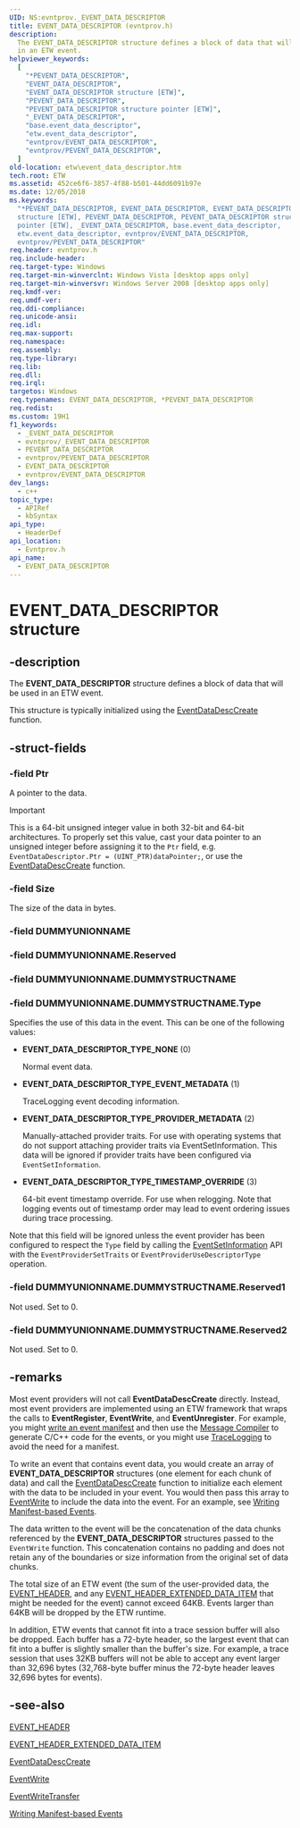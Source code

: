```yaml
---
UID: NS:evntprov._EVENT_DATA_DESCRIPTOR
title: EVENT_DATA_DESCRIPTOR (evntprov.h)
description:
  The EVENT_DATA_DESCRIPTOR structure defines a block of data that will be used
  in an ETW event.
helpviewer_keywords:
  [
    "*PEVENT_DATA_DESCRIPTOR",
    "EVENT_DATA_DESCRIPTOR",
    "EVENT_DATA_DESCRIPTOR structure [ETW]",
    "PEVENT_DATA_DESCRIPTOR",
    "PEVENT_DATA_DESCRIPTOR structure pointer [ETW]",
    "_EVENT_DATA_DESCRIPTOR",
    "base.event_data_descriptor",
    "etw.event_data_descriptor",
    "evntprov/EVENT_DATA_DESCRIPTOR",
    "evntprov/PEVENT_DATA_DESCRIPTOR",
  ]
old-location: etw\event_data_descriptor.htm
tech.root: ETW
ms.assetid: 452ce6f6-3857-4f88-b501-44dd6091b97e
ms.date: 12/05/2018
ms.keywords:
  "*PEVENT_DATA_DESCRIPTOR, EVENT_DATA_DESCRIPTOR, EVENT_DATA_DESCRIPTOR
  structure [ETW], PEVENT_DATA_DESCRIPTOR, PEVENT_DATA_DESCRIPTOR structure
  pointer [ETW], _EVENT_DATA_DESCRIPTOR, base.event_data_descriptor,
  etw.event_data_descriptor, evntprov/EVENT_DATA_DESCRIPTOR,
  evntprov/PEVENT_DATA_DESCRIPTOR"
req.header: evntprov.h
req.include-header:
req.target-type: Windows
req.target-min-winverclnt: Windows Vista [desktop apps only]
req.target-min-winversvr: Windows Server 2008 [desktop apps only]
req.kmdf-ver:
req.umdf-ver:
req.ddi-compliance:
req.unicode-ansi:
req.idl:
req.max-support:
req.namespace:
req.assembly:
req.type-library:
req.lib:
req.dll:
req.irql:
targetos: Windows
req.typenames: EVENT_DATA_DESCRIPTOR, *PEVENT_DATA_DESCRIPTOR
req.redist:
ms.custom: 19H1
f1_keywords:
  - _EVENT_DATA_DESCRIPTOR
  - evntprov/_EVENT_DATA_DESCRIPTOR
  - PEVENT_DATA_DESCRIPTOR
  - evntprov/PEVENT_DATA_DESCRIPTOR
  - EVENT_DATA_DESCRIPTOR
  - evntprov/EVENT_DATA_DESCRIPTOR
dev_langs:
  - c++
topic_type:
  - APIRef
  - kbSyntax
api_type:
  - HeaderDef
api_location:
  - Evntprov.h
api_name:
  - EVENT_DATA_DESCRIPTOR
---
```


# EVENT_DATA_DESCRIPTOR structure

## -description

The **EVENT_DATA_DESCRIPTOR** structure defines a block of data that will be
used in an ETW event.

This structure is typically initialized using the
[EventDataDescCreate](/windows/win32/api/evntprov/nf-evntprov-eventdatadesccreate)
function.

## -struct-fields

### -field Ptr

A pointer to the data.

> [!Important]
> This is a 64-bit unsigned integer value in both 32-bit and
> 64-bit architectures. To properly set this value, cast your data pointer to an
> unsigned integer before assigning it to the `Ptr` field, e.g.
> `EventDataDescriptor.Ptr = (UINT_PTR)dataPointer;`, or use the
> [EventDataDescCreate](/windows/win32/api/evntprov/nf-evntprov-eventdatadesccreate)
> function.

### -field Size

The size of the data in bytes.

### -field DUMMYUNIONNAME

### -field DUMMYUNIONNAME.Reserved

### -field DUMMYUNIONNAME.DUMMYSTRUCTNAME

### -field DUMMYUNIONNAME.DUMMYSTRUCTNAME.Type

Specifies the use of this data in the event. This can be one of the following
values:

- **EVENT_DATA_DESCRIPTOR_TYPE_NONE** (0)

  Normal event data.

- **EVENT_DATA_DESCRIPTOR_TYPE_EVENT_METADATA** (1)

  TraceLogging event decoding information.

- **EVENT_DATA_DESCRIPTOR_TYPE_PROVIDER_METADATA** (2)

  Manually-attached provider traits. For use with operating systems that do not
  support attaching provider traits via EventSetInformation. This data will be
  ignored if provider traits have been configured via `EventSetInformation`.

- **EVENT_DATA_DESCRIPTOR_TYPE_TIMESTAMP_OVERRIDE** (3)

  64-bit event timestamp override. For use when relogging. Note that logging
  events out of timestamp order may lead to event ordering issues during trace
  processing.

Note that this field will be ignored unless the event provider has been
configured to respect the `Type` field by calling the
[EventSetInformation](/windows/win32/api/evntprov/nf-evntprov-eventsetinformation)
API with the `EventProviderSetTraits` or `EventProviderUseDescriptorType`
operation.

### -field DUMMYUNIONNAME.DUMMYSTRUCTNAME.Reserved1

Not used. Set to 0.

### -field DUMMYUNIONNAME.DUMMYSTRUCTNAME.Reserved2

Not used. Set to 0.

## -remarks

Most event providers will not call **EventDataDescCreate** directly. Instead,
most event providers are implemented using an ETW framework that wraps the calls
to **EventRegister**, **EventWrite**, and **EventUnregister**. For example, you
might
[write an event manifest](/windows/win32/etw/writing-manifest-based-events) and
then use the [Message Compiler](/windows/win32/wes/message-compiler--mc-exe-) to
generate C/C++ code for the events, or you might use
[TraceLogging](/windows/win32/tracelogging/trace-logging-portal) to avoid the
need for a manifest.

To write an event that contains event data, you would create an array of
**EVENT_DATA_DESCRIPTOR** structures (one element for each chunk of data) and
call the
[EventDataDescCreate](/windows/desktop/api/evntprov/nf-evntprov-eventdatadesccreate)
function to initialize each element with the data to be included in your event.
You would then pass this array to
[EventWrite](/windows/desktop/api/evntprov/nf-evntprov-eventwrite) to include
the data into the event. For an example, see
[Writing Manifest-based Events](/windows/desktop/ETW/writing-manifest-based-events).

The data written to the event will be the concatenation of the data chunks
referenced by the **EVENT_DATA_DESCRIPTOR** structures passed to the
`EventWrite` function. This concatenation contains no padding and does not
retain any of the boundaries or size information from the original set of data
chunks.

The total size of an ETW event (the sum of the user-provided data, the
[EVENT_HEADER](/windows/desktop/api/evntcons/ns-evntcons-event_header), and any
[EVENT_HEADER_EXTENDED_DATA_ITEM](/windows/desktop/api/evntcons/ns-evntcons-event_header_extended_data_item)
that might be needed for the event) cannot exceed 64KB. Events larger than 64KB
will be dropped by the ETW runtime.

In addition, ETW events that cannot fit into a trace session buffer will also be
dropped. Each buffer has a 72-byte header, so the largest event that can fit
into a buffer is slightly smaller than the buffer's size. For example, a trace
session that uses 32KB buffers will not be able to accept any event larger than
32,696 bytes (32,768-byte buffer minus the 72-byte header leaves 32,696 bytes
for events).

## -see-also

[EVENT_HEADER](/windows/desktop/api/evntcons/ns-evntcons-event_header)

[EVENT_HEADER_EXTENDED_DATA_ITEM](/windows/desktop/api/evntcons/ns-evntcons-event_header_extended_data_item)

[EventDataDescCreate](/windows/win32/api/evntprov/nf-evntprov-eventdatadesccreate)

[EventWrite](/windows/desktop/api/evntprov/nf-evntprov-eventwrite)

[EventWriteTransfer](/windows/desktop/api/evntprov/nf-evntprov-eventwritetransfer)

[Writing Manifest-based Events](/windows/desktop/ETW/writing-manifest-based-events)
